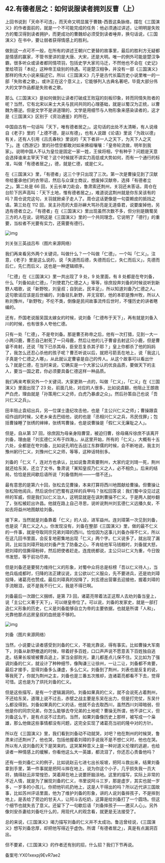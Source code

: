 ## 42.有德者居之：如何说服读者拥刘反曹（上）
上回书说到「天命不可违」，而天命又明显属于曹魏-西晋这条脉络，摆在《三国演义》的作者面前的，就是一个不可能完成的任务：他必须通过讲述，让明明是失败方的蜀汉得到读者拥护，而更成功的曹魏却必须受到读者唾弃，换句话说，《三国演义》在书中，要让弱者获得情感上的胜利。


做到这一点可不一般，在所有的讲述王朝兴亡更替的故事里，最后的胜利方无疑都是情感的赢家，不管书里讲的是大唐、大宋，还是大明。唯一的例外可能是楚汉争霸，很多听众或读者都同情项羽，包括史学大家司马迁，不然他也不会在《史记》里给项羽「本纪」这种帝王级别的待遇。可是楚汉相争，并没有一部《三国演义》那样的伟大小说来描述它。所以《三国演义》几乎是古代长篇历史小说里唯一的一部「失败者之歌」。或许正在这个意义上，它能够列入古典名著吧，毕竟大部分伟大的文学作品都是失败者之歌。


那么《三国演义》是如何做到让读者打破成王败寇的刻板印象，转而同情失败者的呢？当然，它有北宋以来士大夫与民间共同的心理基础，就是以蜀汉为正统，以曹魏为篡逆。但是文学不是讲道理的，文学是用细节与人物形象来感染读者的，这才是《三国演义》区别于《资治通鉴》的所在。


中国自古有一句话叫「天下，唯有德者居之」。这句话的出处不太清晰，有人说缘自《老子》里的「上德不德，是以有德」，也有人说跟《论语》里说「为政以德」有关，还有人引用《吕氏春秋》里说的「天下者非一人之天下，为天下人之天下」。连《西游记》里的孙悟空都敢对如来佛祖嚷嚷：「皇帝轮流做，明年到我家」。说明中国人不认为皇位是固定一家一姓，王侯将相，宁有种乎？问题是天意会选择谁来主宰天下呢？这个时候就不讲实力高低或大势如何，而有一个通行的标准，叫做「有德者居之」，德，就是仁德，或是仁义。


在《三国演义》里，「有德者」这三个字只出现了三次。第一次是曹操见到了汉献帝给董承他们的衣带诏，然后与众谋士商议，想废掉汉献帝，选择「有德者立之」。第二处是 66 回，关云长单刀赴会，鲁肃索还荆州，关羽还未答话，周仓在台阶下厉声高叫：「天下土地，惟有德者居之」，难道说这荆州就是你东吴该有的吗？周仓说完这句，关羽就掀桌子走人了。周仓这话更像是一句耍赖皮的抵挡之语。第三处在 112 回，吴主孙亮的大臣孙綝大骂孙亮是无道昏君，说要废掉他，另选有德者立之。「有德者」在《三国演义》里出现虽然次数不多，但分别是魏蜀吴三方的人在说，说明这是《三国演义》里的一个共同理念，它说明了「德行」的重要，当权者不光要有实力，还需要有德行。


![img](https://pic1.zhimg.com/v2-b1d5097754d3dd422a73dac2a4c879e8.webp)

刘关张三英战吕布（图片来源网络）


我们再来看另外两个关键词，叫做什么？一个叫做「仁德」，一个叫「仁义」。注意，《老子》里是这么说的，说「失道而后德，失德而后仁，失仁而后义」，先德而后仁，先仁而后义，这也是一种逻辑顺序。


「仁德」在《三国演义》里一共出现了 9 处，9 处里面，有 8 处都是在夸刘备，什么「刘备如此仁德」，「刘使君乃仁德之人」等等，徐庶投奔刘备的时候说听到新野人唱歌，说「新野牧，刘皇叔；自到此，民丰足」，所以知道刘备乃仁德之人。这句歌谣应该是后世编的，刘备驻扎新野，并无官职，他的本职是豫州牧，所以人称刘豫州，「新野牧」不伦不类，倒像是民间故事流传后世时，不懂历史的讲者瞎编的。


还有，乔国老说服吴国太嫁女的时候，说刘备「仁德布于天下」，再有就是刘备入川的时候，也有很多人夸他仁德。


只有一处「仁德」，不是夸刘备。那是曹丕称帝之后，他有一次打猎，见到一大一小两只鹿，曹丕自己射死了一只母鹿，然后让他的儿子曹睿去射这只小鹿，但是曹睿不肯射，还说「陛下已杀其母，臣安忍复杀其子耶？」皇上你都杀了他的妈妈了，我怎么还忍心杀他的孩子呢？曹丕听说以后，就把弓箭丢在地上，说「我这儿子真是个仁德之人哪」，从此就认定曹睿是自己的传人。从这个故事可以看出什么？就是仁德，在当时来说，它确实是一个大家公认的优良品质，要做天下的主人，要当一国之君，你必须要具备仁德这样一种品质。


我们再来考察另外一个关键词，大家更熟一点的，叫做「仁义」，「仁义」在《三国演义》里面出现了 23 处，前面几处，对应的人很多，比如说虞翻，他阻止王朗救严白虎，理由就是「孙策用仁义之师，白虎乃暴虐之众」。然后孙策自己也说「吾兴仁义之兵」。


田丰阻止袁绍出兵，另一位谋士逢纪攻击他，也是「主公兴仁义之师」；曹操跟袁绍作战的时候，父老乡亲去巴结他，说的也是「丞相兴仁义之兵，吊民伐罪」；包括曹操睡了张绣的婶婶，张绣骂曹操，也是说曹操是「假仁义无廉耻之人」。


但是，自从第 37 回，徐庶因为母亲身陷曹营，被迫归曹，徐母痛斥徐庶不该离开刘备，理由是「刘玄德仁义布于四海」。从这里开始，所有的「仁义」，大概有十五六处，全都是在夸刘备，比如说孔明在舌战江东群儒的时候，会不断地说，我主刘豫州躬行仁义，刘豫州仁义之师，等等，这种话特别多。


刘备的「仁义「，连对方也承认，比如说鲁肃索要荆州，大家约定刘琦一死，荆州就还给东吴，还立了文书，鲁肃说「某知皇叔乃仁义之人，必不相负」。后来的结局，恰恰是民间歇后语所说「刘备借荆州——一借不还」。


最有意思的是第六十回，张松去见曹操，本来打算将西川地图献给曹操。但曹操让张松陪他阅兵，然后说你们巴蜀有这样的兵甲吗？张松回答说：我们蜀中没见过这样的军威，但是我们以仁义治人，这明显就是在讽刺曹操不仁义。于是两人就吵翻了，张松被赶出许昌。他就在路上自己寻思，说听说荆州刘玄德仁义远播久矣，不如去将益州地图献给刘备。


接下来，当然就是刘备靠着「仁义」的人设，进军益州。连刘璋第一次见到刘备，也是说「真仁义之人」。你发现没有，刘备在整部《三国演义》里，做的最不仁义的一件事，就是夺取同宗兄弟刘璋的西川。恰恰因为这事儿刘备办得不仁义，所以在这几回书里面，会反复地密集地出现「仁义」两个字。仁义说多了，就出现了漏洞，比如当刘璋开始对刘备产生了防备之心，不肯给他军马钱粮时，刘备就大怒，把刘璋的信撕得粉碎，然后把使者赶走。连庞统都说，主公只以仁义为重，今日毁书发怒，等于前功尽弃。


但是刘备还是要努力维持仁义的形象，对蜀中众将总是标榜「吾以仁义待人」，当他兵临成都时，归降的法正建议说，主公欲以仁义服众，先不要进兵，还是劝刘璋投降，诸葛亮也赞成。最后刘璋真的投降了，刘玄德出营寨去迎接他，握着刘璋的手流眼泪，说不是我不行仁义，我是不得已啊。


刘备最后一次跟仁义捆绑，是第 73 回，诸葛亮带着法正这帮人去劝刘备当皇上，说「主公仁义著于天下」，可以继皇帝位了。可以说，刘备的发家史，就是一部打造仁义形象的历史，仁义是刘备能够自立为帝的主要依据，也就是所谓「人和」，光靠他那点远房皇叔的血统是不够的。


![img](https://pic3.zhimg.com/v2-c77ffa6307028b99cc33d4ed9894830a.webp)

刘备（图片来源网络）


当然，小说要让读者感受到刘备的仁义，不能光靠说，得有事实。比如曹操大军南下，刘备从新野撤退的时候，带着好多百姓，口口声声说不愿意丢下百姓独自逃走。结果长坂坡被曹兵追上，家当全部败光，妻儿都差点儿保不住。又比如为了强调刘备的仁义，就设计了种种细节，像陶谦三让徐州，一让二让，刘备都不肯要，最后才接手，显得刘备多么谦虚，多么仁义。刘备到了荆州，刘表也是反复的说，等我死了，你就为荆州之主，刘备也是三番五次推却，连诸葛亮都看不下去，觉得可惜。这也是为了烘托刘备的仁义。


但是这些描写，是有一个逻辑漏洞的。刘备如果真的仁义，就不会说死占着荆州，不还给东吴，道理上说不过去，赤壁之战主要是东吴在出力，但是打完仗，东吴什么都没得到。刘备如果真的仁义的话，他就不会去取西川，虽然西川刘璋暗弱，但他是你的同宗兄弟，你怎么能够去夺兄弟的土地呢？曹操无所谓，他不讲仁义，但刘备这么干，是有点说不过去的。当然，如果刘备像历史上那样，被写成一个枭雄，那么他做这些事情都没有问题，这完全实现了诸葛亮当初的隆中对的方针。


所以在《三国演义》里，我们看到刘备动不动就哭，对吧？他在荆州的时候哭，鲁肃来讨还荆州了，他也哭，包括他握着刘璋的手说我不是不想仁义时，他也在哭。所以有人说刘备的天下是哭来的。这哭某种意义上是一种对道义伦理的逃避，也给读者一种情感上的缓解，你看他这么大一英雄，都流泪了，你还忍心责备他吗？


还有一些刘备仁义的例子，比如说赵云七进七出长坂坡，把阿斗救出来，结果刘备拿到手里，第一件事就是把阿斗摔在地上，说为你这个小子，几乎损失我一员大将，搞得赵云非常惶恐，哭着拜在地上说要肝脑涂地。这里的描写，实际上非常的不近人情，就是为了展现刘备的仁义，书里说阿斗三岁，那是虚岁，其实也就一岁多，一岁多的小孩儿，你把他叭叽扔地上，这是人干得出的吗？所以近代讲三国故事，比如苏州评话里面，他为了维护刘备的形象，讲的人说刘备摔孩子，不是摔到地上，是丢给了旁边的甘夫人，让阿斗去吃奶，这算是给刘备打了一个圆场。但这个细节也就失去了意义。还留下了一句歇后语「刘备摔孩子——邀买人心」。另外像刘安杀妻给刘备吃什么的，用现代人的观念看，就更是无法接受了。


总的来说，《三国演义》竭力描写刘备的仁义并不太成功。鲁迅曾经说，《三国演义》想写刘备忠厚，却把他写得近乎虚伪。所谓「有德者居之」，真是有点漏洞百出。


但不要紧，《三国演义》的作者还有别的招，什么招？我们下节再说。


备案号:YX01xexpj9EvR7ae2

